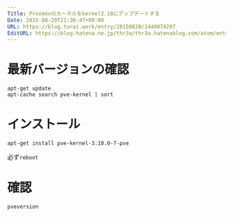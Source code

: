 ```yaml
---
Title: Proxmoxのカーネルをkernel3.10にアップデートする
Date: 2015-08-20T21:36:47+09:00
URL: https://blog.turai.work/entry/20150820/1440074207
EditURL: https://blog.hatena.ne.jp/thr3a/thr3a.hatenablog.com/atom/entry/8454420450106316511
---
```


# 最新バージョンの確認
```
apt-get update
apt-cache search pve-kernel | sort
```

# インストール
```
apt-get install pve-kernel-3.10.0-7-pve
```

必ず`reboot`

# 確認
```
pveversion
```

